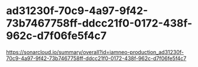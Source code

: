# ad31230f-70c9-4a97-9f42-73b7467758ff-ddcc21f0-0172-438f-962c-d7f06fe5f4c7
https://sonarcloud.io/summary/overall?id=iamneo-production_ad31230f-70c9-4a97-9f42-73b7467758ff-ddcc21f0-0172-438f-962c-d7f06fe5f4c7
